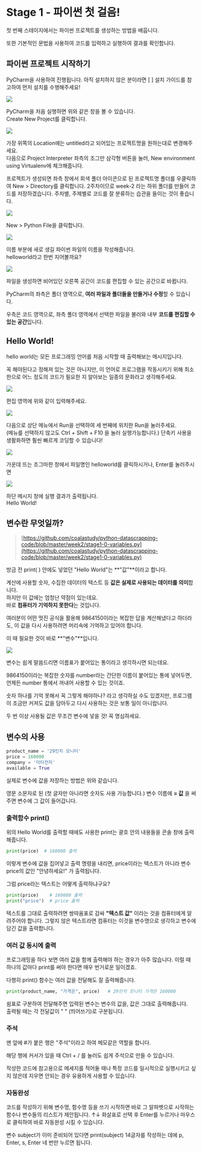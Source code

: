 # Stage 1 - 파이썬 첫 걸음!

첫 번째 스테이지에서는 파이썬 프로젝트를 생성하는 방법을 배웁니다.

또한 기본적인 문법을 사용하여 코드를 입력하고 실행하여 결과를 확인합니다.

## 파이썬 프로젝트 시작하기

PyCharm을 사용하여 진행됩니다. 아직 설치하지 않은 분이라면 \[ \] 설치 가이드를 참고하여 먼저 설치를 수행해주세요!

![](../.gitbook/assets/image%20%2841%29.png)

PyCharm을 처음 실행하면 위와 같은 창을 볼 수 있습니다.  
Create New Project를 클릭합니다.

![](../.gitbook/assets/image%20%2868%29.png)

가장 위쪽의 Location에는 untitled라고 되어있는 프로젝트명을 원하는대로 변경해주세요.  
다음으로 Project Interpreter 좌측의 조그만 삼각형 버튼을 눌러, New environment using Virtualenv에 체크해줍니다.

프로젝트가 생성되면 좌측 창에서 회색 폴더 아이콘으로 된 프로젝트명 폴더를 우클릭하여 New &gt; Directory를 클릭합니다. 2주차이므로 week-2 라는 하위 폴더를 만들어 코드를 저장하겠습니다. 주차별, 주제별로 코드를 잘 분류하는 습관을 들이는 것이 좋습니다.

 

![](../.gitbook/assets/image%20%28212%29.png)

New &gt; Python File을 클릭합니다.



![](../.gitbook/assets/image%20%2862%29.png)

이름 부분에 새로 생길 파이썬 파일의 이름을 작성해줍니다.  
helloworld라고 한번 지어볼까요?

![](../.gitbook/assets/image%20%28214%29.png)

파일을 생성하면 비어있던 오른쪽 공간이 코드를 편집할 수 있는 공간으로 바뀝니다.

PyCharm의 좌측은 폴더 영역으로, **여러 파일과 폴더들을 만들거나 수정**할 수 있습니다.

우측은 코드 영역으로, 좌측 폴더 영역에서 선택한 파일을 불러와 내부 **코드를 편집할 수 있는 공간**입니다.

## Hello World!

hello world는 모든 프로그래밍 언어를 처음 시작할 때 출력해보는 메시지입니다.

꼭 해야된다고 정해져 있는 것은 아니지만, 이 언어로 프로그램을 작동시키기 위해 최소한으로 어느 정도의 코드가 필요한 지 알아보는 일종의 문화라고 생각해주세요.

![](../.gitbook/assets/image%20%28112%29.png)

편집 영역에 위와 같이 입력해주세요.

![](../.gitbook/assets/image%20%28193%29.png)

다음으로 상단 메뉴에서 Run을 선택하여 세 번째에 위치한 Run을 눌러주세요.  
\(메뉴를 선택하지 않고도 Ctrl + Shift + F10 을 눌러 실행가능합니다.\) 단축키 사용을 생활화하면 훨씬 빠르게 코딩할 수 있습니다!

![](../.gitbook/assets/image%20%28158%29.png)

가운데 뜨는 조그마한 창에서 파일명인 helloworld를 클릭하시거나, Enter를 눌러주시면

![](../.gitbook/assets/image%20%2828%29.png)

하단 메시지 창에 실행 결과가 출력됩니다.  
Hello World!

## 변수란 무엇일까?

> [https://github.com/coalastudy/python-datascrapping-code/blob/master/week2/stage1-0-variables.py](https://github.com/coalastudy/python-datascrapping-code/blob/master/week2/stage1-0-variables.py)

방금 전 print\( \) 안에도 넣었던 "Hello World"는 **"값"**이라고 합니다.

계산에 사용할 숫자, 수집한 데이터의 텍스트 등 **값은 실제로 사용되는 데이터를 의미**합니다.  
하지만 이 값에는 엄청난 약점이 있는데요.  
바로 **컴퓨터가 기억하지 못한다**는 것입니다.

여러분이 어떤 멋진 공식을 활용해 9864150이라는 복잡한 답을 계산해냈다고 하더라도, 이 값을 다시 사용하려면 머리속에 기억하고 있어야 합니다.

이 때 필요한 것이 바로 **"변수"**입니다.

![](../.gitbook/assets/image%20%2829%29.png)

변수는 쉽게 말씀드리면 이름표가 붙어있는 통이라고 생각하시면 되는데요.

9864150이라는 복잡한 숫자를 number라는 간단한 이름이 붙어있는 통에 넣어두면, 언제든 number 통에서 꺼내어 사용할 수 있는 것이죠.

숫자 하나를 기억 못해서 꼭 그렇게 해야하나? 라고 생각하실 수도 있겠지만, 프로그램이 조금만 커져도 값을 담아두고 다시 사용하는 것은 보통 일이 아니랍니다.

두 번 이상 사용될 값은 무조건 변수에 넣을 것! 꼭 명심하세요.

## 변수의 사용

```python
product_name = '29인치 모니터'
price = 160000
company = '미타전자'
available = True
```

실제로 변수에 값을 저장하는 방법은 위와 같습니다.

영문 소문자로 된 \(첫 글자만 아니라면 숫자도 사용 가능합니다.\) 변수 이름에 **= 값** 을 써주면 변수에 그 값이 들어갑니다.

### 출력함수 print\(\)

위의 Hello World를 출력할 때에도 사용한 print는 괄호 안의 내용들을 콘솔 창에 출력해줍니다.

```python
print(price)  # 160000 출력
```

이렇게 변수에 값을 집어넣고 출력 명령을 내리면, price이라는 텍스트가 아니라 변수 price의 값인 "안녕하세요!" 가 출력됩니다.

그럼 price라는 텍스트는 어떻게 출력하냐구요?

```python
print(price)    # 160000 출력
print("price")  # price 출력
```

텍스트를 그대로 출력하려면 쌍따옴표로 감싸 **"텍스트 값"** 이라는 것을 컴퓨터에게 알려주어야 합니다. 그렇지 않은 텍스트라면 컴퓨터는 이것을 변수명으로 생각하고 변수에 담긴 값을 출력합니다.

### 여러 값 동시에 출력

프로그래밍을 하다 보면 여러 값을 함께 출력해야 하는 경우가 아주 많습니다. 이럴 때 하나의 값마다 print를 써야 한다면 매우 번거로운 일이겠죠.

다행히 print\(\) 함수는 여러 값을 전달해도 잘 출력해줍니다.

```python
print(product_name, "가격은", price)   # 29인치 모니터 가격은 160000
```

쉼표로 구분하여 전달해주면 입력된 변수는 변수의 값을, 값은 그대로 출력해줍니다.  
출력될 때는 각 전달값이 " " \(띄어쓰기\)로 구분됩니다.

### 주석

맨 앞에 \#가 붙은 행은 "주석"이라고 하여 메모같은 역할을 합니다.

해당 행에 커서가 있을 때 Ctrl + / 를 눌러도 쉽게 주석으로 만들 수 있습니다.

작성한 코드에 참고용으로 메세지를 적어둘 때나 특정 코드를 일시적으로 실행시키고 싶지 않은데 지우면 안되는 경우 유용하게 사용할 수 있습니다.

### 자동완성

코드를 작성하기 위해 변수명, 함수명 등을 쓰기 시작하면 바로 그 알파벳으로 시작하는 함수나 변수들의 리스트가 제안됩니다. ↑↓ 화살표로 선택 후 Enter를 누르거나 마우스로 클릭하여 바로 자동완성 시킬 수 있습니다.

변수 subject가 이미 준비되어 있다면 print\(subject\) 14글자를 작성하는 데에 p, Enter, s, Enter 네 번만 누르면 됩니다.

